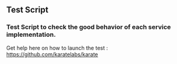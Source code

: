 ## Test Script

### Test Script to check the good behavior of each service implementation.

Get help here on how to launch the test : https://github.com/karatelabs/karate

